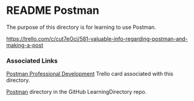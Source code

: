# README Postman

The purpose of this directory is for learning to use Postman.

https://trello.com/c/cut7eOci/581-valuable-info-regarding-postman-and-making-a-post

### Associated Links
[Postman Professional Development](https://trello.com/c/ni15ggqo/239-postman-professional-development) Trello card associated with this directory.

[Postman](https://github.com/JamieBort/LearningDirectory/tree/master/Postman) directory in the GitHub LearningDirectory repo.